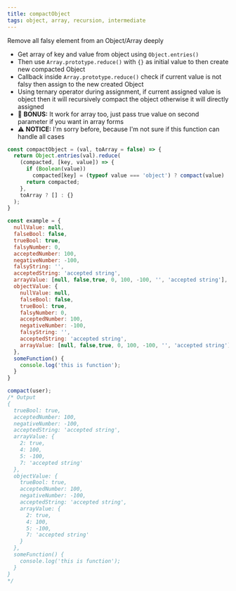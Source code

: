 ```yaml
---
title: compactObject
tags: object, array, recursion, intermediate
---
```


Remove all falsy element from an Object/Array deeply

- Get array of key and value from object using `Object.entries()`
- Then use `Array.prototype.reduce()` with `{}` as initial value to then create new compacted Object
- Callback inside `Array.prototype.reduce()` check if current value is not falsy then assign to the new created Object
- Using ternary operator during assignment, if current assigned value is object then it will recursively compact the object otherwise it will directly assigned
- 🎉 **BONUS:** It work for array too, just pass true value on second parameter if you want in array forms
- ⚠️ **NOTICE:** I'm sorry before, because I'm not sure if this function can handle all cases

```js
const compactObject = (val, toArray = false) => {
  return Object.entries(val).reduce(
    (compacted, [key, value]) => {
      if (Boolean(value))
        compacted[key] = (typeof value === 'object') ? compact(value) : value;
      return compacted;
    },
    toArray ? [] : {}
  );
}
```

```js
const example = {
  nullValue: null,
  falseBool: false,
  trueBool: true,
  falsyNumber: 0,
  acceptedNumber: 100,
  negativeNumber: -100,
  falsyString: '',
  acceptedString: 'accepted string',
  arrayValue: [null, false,true, 0, 100, -100, '', 'accepted string'],
  objectValue: {
    nullValue: null,
    falseBool: false,
    trueBool: true,
    falsyNumber: 0,
    acceptedNumber: 100,
    negativeNumber: -100,
    falsyString: '',
    acceptedString: 'accepted string',
    arrayValue: [null, false,true, 0, 100, -100, '', 'accepted string']
  },
  someFunction() {
    console.log('this is function');
  }
}

compact(user);
/* Output
{
  trueBool: true,
  acceptedNumber: 100,
  negativeNumber: -100,
  acceptedString: 'accepted string',
  arrayValue: {
    2: true,
    4: 100,
    5: -100,
    7: 'accepted string'
  },
  objectValue: {
    trueBool: true,
    acceptedNumber: 100,
    negativeNumber: -100,
    acceptedString: 'accepted string',
    arrayValue: {
      2: true,
      4: 100,
      5: -100,
      7: 'accepted string'
    }
  },
  someFunction() {
    console.log('this is function');
  }
}
*/
```
